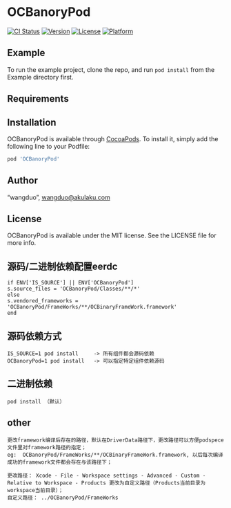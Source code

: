 # OCBanoryPod

[![CI Status](https://img.shields.io/travis/“wangduo”/OCBanoryPod.svg?style=flat)](https://travis-ci.org/“wangduo”/OCBanoryPod)
[![Version](https://img.shields.io/cocoapods/v/OCBanoryPod.svg?style=flat)](https://cocoapods.org/pods/OCBanoryPod)
[![License](https://img.shields.io/cocoapods/l/OCBanoryPod.svg?style=flat)](https://cocoapods.org/pods/OCBanoryPod)
[![Platform](https://img.shields.io/cocoapods/p/OCBanoryPod.svg?style=flat)](https://cocoapods.org/pods/OCBanoryPod)

## Example

To run the example project, clone the repo, and run `pod install` from the Example directory first.

## Requirements

## Installation

OCBanoryPod is available through [CocoaPods](https://cocoapods.org). To install
it, simply add the following line to your Podfile:

```ruby
pod 'OCBanoryPod'
```

## Author

“wangduo”, wangduo@akulaku.com

## License

OCBanoryPod is available under the MIT license. See the LICENSE file for more info.


## 源码/二进制依赖配置eerdc
```
if ENV['IS_SOURCE'] || ENV['OCBanoryPod']
s.source_files = 'OCBanoryPod/Classes/**/*'
else
s.vendored_frameworks = 'OCBanoryPod/FrameWorks/**/OCBinaryFrameWork.framework'
end
```
## 源码依赖方式
```
IS_SOURCE=1 pod install     -> 所有组件都会源码依赖
OCBanoryPod=1 pod install   -> 可以指定特定组件依赖源码

```
## 二进制依赖
```
pod install （默认）
```

## other

```
更改framework编译后存在的路径，默认在DriverData路径下，更改路径可以方便podspece文件里对framework路径的指定；
eg:  OCBanoryPod/FrameWorks/**/OCBinaryFrameWork.framework, 以后每次编译成功的framework文件都会存在与该路径下；

更改路径： Xcode - File - Workspace settings - Advanced - Custom - Relative to Workspace - Products 更改为自定义路径（Products当前目录为workspace当前目录）；
自定义路径： ../OCBanoryPod/FrameWorks
```

